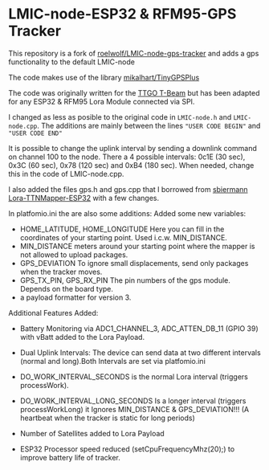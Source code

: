 
# LMIC-node-ESP32 & RFM95-GPS Tracker
 
This repository is a fork of [roelwolf/LMIC-node-gps-tracker](https://github.com/roelwolf/LMIC-node-gps-tracker) and adds a gps functionality to the default LMIC-node

The code makes use of the library [mikalhart/TinyGPSPlus](https://github.com/mikalhart/TinyGPSPlus)

The code was originally written for the [TTGO T-Beam](https://github.com/LilyGO/TTGO-T-Beam) but has been adapted for any ESP32 & RFM95 Lora Module connected via SPI.

I changed as less as posible to the original code in ```LMIC-node.h``` and ```LMIC-node.cpp```. The additions are mainly between the lines `"USER CODE BEGIN"` and `"USER CODE END"`

It is possible to change the uplink interval by sending a downlink command on channel 100 to the node. There a 4 possible intervals: 0c1E (30 sec), 0x3C (60 sec), 0x78 (120 sec) and 0xB4 (180 sec). When needed, change this in the code of LMIC-node.cpp.

I also added the files gps.h and gps.cpp that I borrowed from [sbiermann Lora-TTNMapper-ESP32](https://github.com/DeuxVis/Lora-TTNMapper-T-Beam) with a few changes.

In platfomio.ini the are also some additions:
Added some new variables:
- HOME_LATITUDE, HOME_LONGITUDE Here you can fill in the coordinates of your starting point. Used i.c.w. MIN_DISTANCE. 
- MIN_DISTANCE meters around your starting point where the mapper is not allowed to upload packages.
- GPS_DEVIATION To ignore small displacements, send only packages when the tracker moves.
- GPS_TX_PIN, GPS_RX_PIN The pin numbers of  the gps module. Depends on the board type.
- a payload formatter for version 3.

Additional Features Added:
- Battery Monitoring via ADC1_CHANNEL_3, ADC_ATTEN_DB_11 (GPIO 39) with vBatt added to the Lora Payload.
- Dual Uplink Intervals: The device can send data at two different intervals (normal and long).Both Intervals are set via platfomio.ini
- DO_WORK_INTERVAL_SECONDS is the normal Lora interval (triggers processWork).
- DO_WORK_INTERVAL_LONG_SECONDS Is a longer interval (triggers processWorkLong) it Ignores MIN_DISTANCE & GPS_DEVIATION!!! (A heartbeat when the tracker is static for long periods)
- Number of Satellites added to Lora Payload

- ESP32 Processor speed reduced (setCpuFrequencyMhz(20);) to improve battery life of tracker.
